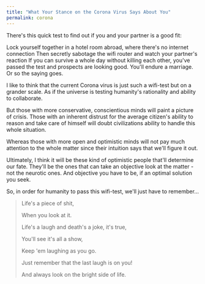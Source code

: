 ```yaml
---
title: "What Your Stance on the Corona Virus Says About You"
permalink: corona
---
```

There's this quick test to find out if you and your partner is a good fit:

Lock yourself together in a hotel room abroad, where there's no internet connection
Then secretly sabotage the wifi router and watch your partner's reaction
If you can survive a whole day without killing each other, you've passed the test and prospects are looking good. You'll endure a marriage. Or so the saying goes.

I like to think that the current Corona virus is just such a wifi-test but on a grander scale. As if the universe is testing humanity's rationality and ability to collaborate.

But those with more conservative, conscientious minds will paint a picture of crisis. Those with an inherent distrust for the average citizen's ability to reason and take care of himself will doubt civilizations ability to handle this whole situation.

Whereas those with more open and optimistic minds will not pay much attention to the whole matter since their intuition says that we'll figure it out.

Ultimately, I think it will be these kind of optimistic people that'll determine our fate. They'll be the ones that can take an objective look at the matter - not the neurotic ones. And objective you have to be, if an optimal solution you seek.

So, in order for humanity to pass this wifi-test, we'll just have to remember...

> Life's a piece of shit,
> 
> When you look at it.
> 
> Life's a laugh and death's a joke, it's true,
> 
> You'll see it's all a show,
> 
> Keep 'em laughing as you go.
> 
> Just remember that the last laugh is on you!
> 
> And always look on the bright side of life.